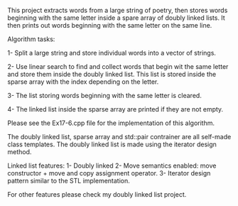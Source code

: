 This project extracts words from a large string of poetry, then stores words beginning with the same letter inside a spare array of doubly linked lists. 
It then prints out words beginning with the same letter on the same line. 


Algorithm tasks:

1- Split a large string and store individual words into a vector of strings.

2- Use linear search to find and collect words that begin wit the same letter and store them inside the doubly linked list. This list is stored inside the sparse array 
with the index depending on the letter. 

3- The list storing words beginning with the same letter is cleared. 

4- The linked list inside the sparse array are printed if they are not empty. 

Please see the Ex17-6.cpp file for the implementation of this algorithm. 

The doubly linked list, sparse array and std::pair contrainer are all self-made class templates. The doubly linked list is made using the iterator design method.


Linked list features:
1- Doubly linked 
2- Move semantics enabled: move constructor + move and copy assignment operator.
3- Iterator design pattern similar to the STL implementation. 

For other features please check my doubly linked list project. 
